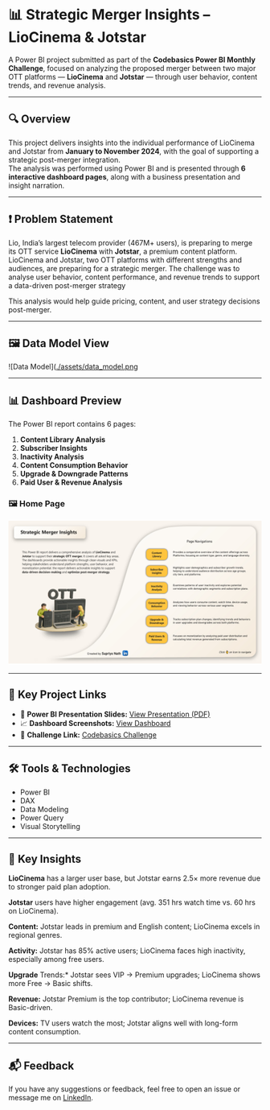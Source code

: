 
# 📊 Strategic Merger Insights – LioCinema & Jotstar

A Power BI project submitted as part of the **Codebasics Power BI Monthly Challenge**, focused on analyzing the proposed merger between two major OTT platforms — **LioCinema** and **Jotstar** — through user behavior, content trends, and revenue analysis.

---

## 🔍 Overview

This project delivers insights into the individual performance of LioCinema and Jotstar from **January to November 2024**, with the goal of supporting a strategic post-merger integration.  
The analysis was performed using Power BI and is presented through **6 interactive dashboard pages**, along with a business presentation and insight narration.

---

## ❗ Problem Statement

Lio, India’s largest telecom provider (467M+ users), is preparing to merge its OTT service **LioCinema** with **Jotstar**, a premium content platform.  
LioCinema and Jotstar, two OTT platforms with different strengths and audiences, are preparing for a strategic merger. The challenge was to analyse user behavior, content performance, and revenue trends to support a data-driven post-merger strategy

This analysis would help guide pricing, content, and user strategy decisions post-merger.

---


## 🖼️ Data Model View  
![Data Model]([./assets/data_model.png](https://github.com/supriyonath/Performance-Revenue-Analysis-of-OTT-Platform/blob/main/Resource/Dashboard/Data_model_view.png?raw=true)

---

## 📊 Dashboard Preview

The Power BI report contains 6 pages:
1. **Content Library Analysis**  
2. **Subscriber Insights**  
3. **Inactivity Analysis**  
4. **Content Consumption Behavior**  
5. **Upgrade & Downgrade Patterns**  
6. **Paid User & Revenue Analysis**

### 🖼️ Home Page  
![Dashboard Home](https://github.com/supriyonath/Performance-Revenue-Analysis-of-OTT-Platform/blob/main/Resource/Home_Page.jpg?raw=true)

---

## 🔗 Key Project Links

- 📂 **Power BI Presentation Slides:** [View Presentation (PDF)](./assets/Lio-Jotstar-Presentation.pdf)  
- 📈 **Dashboard Screenshots:** [View Dashboard](./assets/dashboard_screens.pdf)  
- 🎯 **Challenge Link:** [Codebasics Challenge](https://codebasics.io/challenge/powerbi)

---

## 🛠️ Tools & Technologies

- Power BI  
- DAX  
- Data Modeling  
- Power Query  
- Visual Storytelling

---

## 🙌 Key Insights

**LioCinema** has a larger user base, but Jotstar earns 2.5× more revenue due to stronger paid plan adoption.

**Jotstar** users have higher engagement (avg. 351 hrs watch time vs. 60 hrs on LioCinema).

**Content:** Jotstar leads in premium and English content; LioCinema excels in regional genres.

**Activity:** Jotstar has 85% active users; LioCinema faces high inactivity, especially among free users.

**Upgrade** Trends:* Jotstar sees VIP → Premium upgrades; LioCinema shows more Free → Basic shifts.

**Revenue:** Jotstar Premium is the top contributor; LioCinema revenue is Basic-driven.

**Devices:** TV users watch the most; Jotstar aligns well with long-form content consumption.


---

## 📬 Feedback

If you have any suggestions or feedback, feel free to open an issue or message me on [LinkedIn](https://www.linkedin.com).


